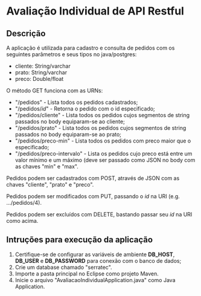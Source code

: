 # Avaliação Individual de API Restful

## Descrição

A aplicação é utilizada para cadastro e consulta de pedidos com os seguintes parâmetros e seus tipos no java/postgres:

* cliente: String/varchar
* prato: String/varchar
* preco: Double/float

O método GET funciona com as URNs:
* "/pedidos" - Lista todos os pedidos cadastrados;
* "/pedidos/*id*" - Retorna o pedido com o id especificado; 
* "/pedidos/cliente" - Lista todos os pedidos cujos segmentos de string passados no body equiparam-se ao cliente;
* "/pedidos/prato" - Lista todos os pedidos cujos segmentos de string passados no body equiparam-se ao prato;
* "/pedidos/preco-min" - Lista todos os pedidos com preco maior que o especificado;
* "/pedidos/preco-intervalo" - Lista os pedidos cujo preco está entre um valor mínimo e um máximo (deve ser passado como JSON no body com as chaves "min" e "max".

Pedidos podem ser cadastrados com POST, através de JSON com as chaves "cliente", "prato" e "preco".

Pedidos podem ser modificados com PUT, passando o *id* na URI (e.g. .../pedidos/4).

Pedidos podem ser excluídos com DELETE, bastando passar seu *id* na URI como acima.

## Intruções para execução da aplicação

1. Certifique-se de configurar as variáveis de ambiente **DB_HOST**, **DB_USER** e **DB_PASSWORD** para conexão com o banco de dados;
2. Crie um database chamado "serratec".
3. Importe a pasta principal no Eclipse como projeto Maven.
4. Inicie o arquivo "AvaliacaoIndividualApplication.java" como Java Application.
